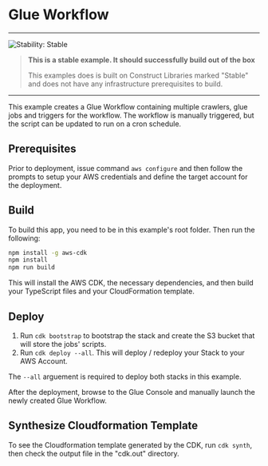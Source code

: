 # Glue Workflow
<!--BEGIN STABILITY BANNER-->
---

![Stability: Stable](https://img.shields.io/badge/stability-Stable-success.svg?style=for-the-badge)

> **This is a stable example. It should successfully build out of the box**
>
> This examples does is built on Construct Libraries marked "Stable" and does not have any infrastructure prerequisites to build.

---
<!--END STABILITY BANNER-->

This example creates a Glue Workflow containing multiple crawlers, glue jobs and triggers for the workflow.  The workflow is manually triggered, but the script can be updated to run on a cron schedule.

## Prerequisites
Prior to deployment, issue command `aws configure` and then follow the prompts to setup your AWS credentials and define the target account for the deployment.

## Build
To build this app, you need to be in this example's root folder. Then run the following:

```bash
npm install -g aws-cdk
npm install
npm run build
```

This will install the AWS CDK, the necessary dependencies, and then build your TypeScript files and your CloudFormation template.

## Deploy

1. Run `cdk bootstrap` to bootstrap the stack and create the S3 bucket that will store the jobs' scripts.  
2. Run `cdk deploy --all`. This will deploy / redeploy your Stack to your AWS Account. 

The `--all` arguement is required to deploy both stacks in this example. 

After the deployment, browse to the Glue Console and manually launch the newly created Glue Workflow.

## Synthesize Cloudformation Template

To see the Cloudformation template generated by the CDK, run `cdk synth`, then check the output file in the "cdk.out" directory.